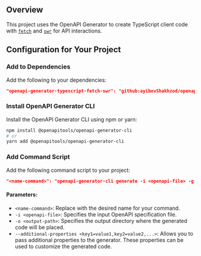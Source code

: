 ## Overview
This project uses the OpenAPI Generator to create TypeScript client code with [`fetch`](command:_github.copilot.openSymbolFromReferences?%5B%22%22%2C%5B%7B%22uri%22%3A%7B%22scheme%22%3A%22file%22%2C%22authority%22%3A%22%22%2C%22path%22%3A%22%2FUsers%2Fshakhzod%2FDesktop%2Fmy%2Fopenapi-generator-typescript-fetch-swr%2FREADME.md%22%2C%22query%22%3A%22%22%2C%22fragment%22%3A%22%22%7D%2C%22pos%22%3A%7B%22line%22%3A21%2C%22character%22%3A86%7D%7D%2C%7B%22uri%22%3A%7B%22scheme%22%3A%22file%22%2C%22authority%22%3A%22%22%2C%22path%22%3A%22%2FUsers%2Fshakhzod%2FDesktop%2Fmy%2Fopenapi-generator-typescript-fetch-swr%2FREADME.md%22%2C%22query%22%3A%22%22%2C%22fragment%22%3A%22%22%7D%2C%22pos%22%3A%7B%22line%22%3A0%2C%22character%22%3A31%7D%7D%5D%2C%228def593b-1430-405e-b08d-791f3a023683%22%5D "Go to definition") and [`swr`](command:_github.copilot.openSymbolFromReferences?%5B%22%22%2C%5B%7B%22uri%22%3A%7B%22scheme%22%3A%22file%22%2C%22authority%22%3A%22%22%2C%22path%22%3A%22%2FUsers%2Fshakhzod%2FDesktop%2Fmy%2Fopenapi-generator-typescript-fetch-swr%2FREADME.md%22%2C%22query%22%3A%22%22%2C%22fragment%22%3A%22%22%7D%2C%22pos%22%3A%7B%22line%22%3A21%2C%22character%22%3A145%7D%7D%2C%7B%22uri%22%3A%7B%22scheme%22%3A%22file%22%2C%22authority%22%3A%22%22%2C%22path%22%3A%22%2FUsers%2Fshakhzod%2FDesktop%2Fmy%2Fopenapi-generator-typescript-fetch-swr%2FREADME.md%22%2C%22query%22%3A%22%22%2C%22fragment%22%3A%22%22%7D%2C%22pos%22%3A%7B%22line%22%3A0%2C%22character%22%3A37%7D%7D%5D%2C%228def593b-1430-405e-b08d-791f3a023683%22%5D "Go to definition") for API interactions.

## Configuration for Your Project

### Add to Dependencies
Add the following to your dependencies:
```json
"openapi-generator-typescript-fetch-swr": "github:ayibovShakhzod/openapi-generator-typescript-fetch-swr"
```

### Install OpenAPI Generator CLI
Install the OpenAPI Generator CLI using npm or yarn:
```sh
npm install @openapitools/openapi-generator-cli
# or
yarn add @openapitools/openapi-generator-cli
```

### Add Command Script
Add the following command script to your project:
```json
"<name-command>": "openapi-generator-cli generate -i <openapi-file> -g typescript-fetch -t ./node-modules/openapi-generator-typescript-fetch-swr/template -o <output-path> --additional-properties useSingleRequestParameter=true --additional-properties enumPropertyNaming=original --additional-properties=typescriptThreePlus=true"
```

#### Parameters:
- `<name-command>`: Replace with the desired name for your command.
- `-i <openapi-file>`: Specifies the input OpenAPI specification file.
- `-o <output-path>`: Specifies the output directory where the generated code will be placed.
- `--additional-properties <key1=value1,key2=value2,...>`: Allows you to pass additional properties to the generator. These properties can be used to customize the generated code.